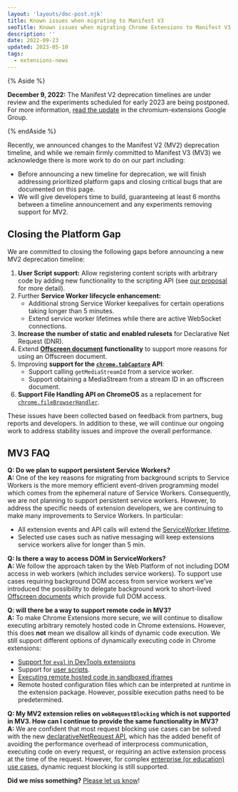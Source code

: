 ```yaml
---
layout: 'layouts/doc-post.njk'
title: Known issues when migrating to Manifest V3
seoTitle: Known issues when migrating Chrome Extensions to Manifest V3
description: ''
date: 2022-09-23
updated: 2023-05-10
tags:
  - extensions-news
---
```


{% Aside %}

**December 9, 2022:** The Manifest V2 deprecation timelines are under review and the experiments scheduled for early 2023 are being postponed. For more information, [read the update](https://groups.google.com/u/1/a/chromium.org/g/chromium-extensions/c/zQ77HkGmK9E) in the chromium-extensions Google Group.

{% endAside %}

Recently, we announced changes to the Manifest V2 (MV2) deprecation timeline, and while we remain firmly committed to Manifest V3 (MV3) we acknowledge there is more work to do on our part including: 

*   Before announcing a new timeline for deprecation, we will finish addressing prioritized platform gaps and closing critical bugs that are documented on this page.
*   We will give developers time to build, guaranteeing at least 6 months between a timeline announcement and any experiments removing support for MV2.

## Closing the Platform Gap

We are committed to closing the following gaps before announcing a new MV2 deprecation timeline:

1. **User Script support:** Allow registering content scripts with arbitrary code by adding new functionality to the scripting API (see [our proposal](https://github.com/w3c/webextensions/blob/main/proposals/user-scripts-api.md) for more detail).
1. Further **Service Worker lifecycle enhancement:** 
    * Additional strong Service Worker keepalives for certain operations taking longer than 5 minutes.
    * Extend service worker lifetimes while there are active WebSocket connections.
1. **Increase the number of static and enabled rulesets** for Declarative Net Request (DNR).
1. Extend **[Offscreen document](/docs/extensions/reference/offscreen/) functionality** to support more reasons for using an Offscreen document.
1. Improving **support for the [`chrome.tabCapture`](/docs/extensions/reference/tabCapture/) API**:
    * Support calling `getMediaStreamId` from a service worker.
    * Support obtaining a MediaStream from a stream ID in an offscreen document.
1. **Support File Handling API on ChromeOS** as a replacement for [`chrome.fileBrowserHandler`](/docs/extensions/reference/fileBrowserHandler/).

These issues have been collected based on feedback from partners, bug reports and developers. In addition to these, we will continue our ongoing work to address stability issues and improve the overall performance. 

## MV3 FAQ 

**Q: Do we plan to support persistent Service Workers?**\
**A:** One of the key reasons for migrating from background scripts to Service Workers is the more memory efficient event-driven programming model which comes from the ephemeral nature of Service Workers. Consequently, we are not planning to support persistent service workers. However, to address the specific needs of extension developers, we are continuing to make many improvements to Service Workers. In particular:

* All extension events and API calls will extend the [ServiceWorker lifetime](/docs/extensions/mv3/service_workers/service-worker-lifecycle/). 
* Selected use cases such as native messaging will keep extensions service workers alive for longer than 5 min. 

**Q: Is there a way to access DOM in ServiceWorkers?**\
**A:** We follow the approach taken by the Web Platform of not including DOM access in web workers (which includes service workers). To support use cases requiring background DOM access from service workers we’ve introduced the possibility to delegate background work to short-lived [Offscreen documents](/docs/extensions/reference/offscreen/) which provide full DOM access.

**Q: will there be a way to support remote code in MV3?**\
**A:** To make Chrome Extensions more secure, we will continue to disallow executing arbitrary remotely hosted code in Chrome extensions. However, this does **not** mean we disallow all kinds of dynamic code execution. We still support different options of dynamically executing code in Chrome extensions:

* [Support for `eval` in DevTools extensions](/docs/extensions/reference/devtools_inspectedWindow/#method-eval) 
* Support for [user scripts](https://github.com/w3c/webextensions/blob/main/proposals/user-scripts-api.md).
* [Executing remote hosted code in sandboxed iframes](/docs/extensions/mv3/sandboxingEval/) 
* Remote hosted configuration files which can be interpreted at runtime in the extension package. However, possible execution paths need to be predetermined. 

**Q: My MV2 extension relies on `webRequestBlocking` which is not supported in MV3. How can I continue to provide the same functionality in MV3?**\
**A:** We are confident that most request blocking use cases can be solved with the new [declarativeNetRequest API](/docs/extensions/reference/declarativeNetRequest/), which has the added benefit of avoiding the performance overhead of interprocess communication, executing code on every request, or requiring an active extension process at the time of the request. However, for complex [enterprise (or education) use cases](https://support.google.com/chrome/a/answer/9296680?hl=en), dynamic request blocking is still supported.

**Did we miss something?** [Please let us know](https://groups.google.com/a/chromium.org/g/chromium-extensions)!
